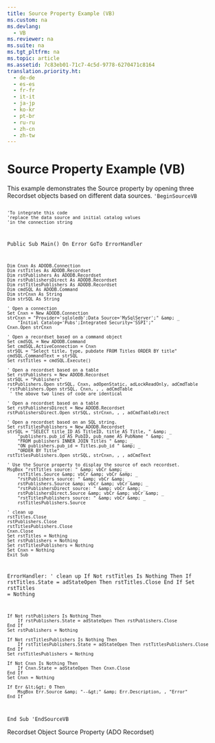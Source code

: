 ```yaml
---
title: Source Property Example (VB)
ms.custom: na
ms.devlang: 
  - VB
ms.reviewer: na
ms.suite: na
ms.tgt_pltfrm: na
ms.topic: article
ms.assetid: 7c83eb01-71c7-4c5d-9778-6270471c8164
translation.priority.ht: 
  - de-de
  - es-es
  - fr-fr
  - it-it
  - ja-jp
  - ko-kr
  - pt-br
  - ru-ru
  - zh-cn
  - zh-tw
---
```

# Source Property Example (VB)
<?xml version="1.0" encoding="utf-8"?>
<developerReferenceWithoutSyntaxDocument xmlns="http://ddue.schemas.microsoft.com/authoring/2003/5" xmlns:xlink="http://www.w3.org/1999/xlink" xmlns:xsi="http://www.w3.org/2001/XMLSchema-instance" xsi:schemaLocation="http://ddue.schemas.microsoft.com/authoring/2003/5 http://dduestorage.blob.core.windows.net/ddueschema/developer.xsd">
  <introduction>
    <para>This example demonstrates the <legacyLink xlink:href="a05ba2c9-2821-4343-8607-4de9b764ec91">Source</legacyLink> property by opening three <legacyLink xlink:href="ede1415f-c3df-4cc5-a05b-2576b2b84b60">Recordset</legacyLink> objects based on different data sources.</para>
    <code>'BeginSourceVB

    'To integrate this code
    'replace the data source and initial catalog values
    'in the connection string

Public Sub Main()
    On Error GoTo ErrorHandler

    Dim Cnxn As ADODB.Connection
    Dim rstTitles As ADODB.Recordset
    Dim rstPublishers As ADODB.Recordset
    Dim rstPublishersDirect As ADODB.Recordset
    Dim rstTitlesPublishers As ADODB.Recordset
    Dim cmdSQL As ADODB.Command
    Dim strCnxn As String
    Dim strSQL As String
    
    ' Open a connection
    Set Cnxn = New ADODB.Connection
    strCnxn = "Provider='sqloledb';Data Source='MySqlServer';" &amp; _
        "Initial Catalog='Pubs';Integrated Security='SSPI';"
    Cnxn.Open strCnxn
    
    ' Open a recordset based on a command object
    Set cmdSQL = New ADODB.Command
    Set cmdSQL.ActiveConnection = Cnxn
    strSQL = "Select title, type, pubdate FROM Titles ORDER BY title"
    cmdSQL.CommandText = strSQL
    Set rstTitles = cmdSQL.Execute()
    
    ' Open a recordset based on a table
    Set rstPublishers = New ADODB.Recordset
    strSQL = "Publishers"
    rstPublishers.Open strSQL, Cnxn, adOpenStatic, adLockReadOnly, adCmdTable
    'rstPublishers.Open strSQL, Cnxn, , , adCmdTable
     ' the above two lines of code are identical
    
    ' Open a recordset based on a table
    Set rstPublishersDirect = New ADODB.Recordset
    rstPublishersDirect.Open strSQL, strCnxn, , , adCmdTableDirect
    
    ' Open a recordset based on an SQL string.
    Set rstTitlesPublishers = New ADODB.Recordset
    strSQL = "SELECT title_ID AS TitleID, title AS Title, " &amp; _
        "publishers.pub_id AS PubID, pub_name AS PubName " &amp; _
        "FROM publishers INNER JOIN Titles " &amp; _
        "ON publishers.pub_id = Titles.pub_id " &amp; _
        "ORDER BY Title"
    rstTitlesPublishers.Open strSQL, strCnxn, , , adCmdText
    
    ' Use the Source property to display the source of each recordset.
    MsgBox "rstTitles source: " &amp; vbCr &amp; _
        rstTitles.Source &amp; vbCr &amp; vbCr &amp; _
        "rstPublishers source: " &amp; vbCr &amp; _
        rstPublishers.Source &amp; vbCr &amp; vbCr &amp; _
        "rstPublishersDirect source: " &amp; vbCr &amp; _
        rstPublishersDirect.Source &amp; vbCr &amp; vbCr &amp; _
        "rstTitlesPublishers source: " &amp; vbCr &amp; _
        rstTitlesPublishers.Source

    ' clean up
    rstTitles.Close
    rstPublishers.Close
    rstTitlesPublishers.Close
    Cnxn.Close
    Set rstTitles = Nothing
    Set rstPublishers = Nothing
    Set rstTitlesPublishers = Nothing
    Set Cnxn = Nothing
    Exit Sub
    
ErrorHandler:
    ' clean up
    If Not rstTitles Is Nothing Then
        If rstTitles.State = adStateOpen Then rstTitles.Close
    End If
    Set rstTitles = Nothing
    
    If Not rstPublishers Is Nothing Then
        If rstPublishers.State = adStateOpen Then rstPublishers.Close
    End If
    Set rstPublishers = Nothing
    
    If Not rstTitlesPublishers Is Nothing Then
        If rstTitlesPublishers.State = adStateOpen Then rstTitlesPublishers.Close
    End If
    Set rstTitlesPublishers = Nothing
    
    If Not Cnxn Is Nothing Then
        If Cnxn.State = adStateOpen Then Cnxn.Close
    End If
    Set Cnxn = Nothing
    
    If Err &lt;&gt; 0 Then
        MsgBox Err.Source &amp; "--&gt;" &amp; Err.Description, , "Error"
    End If
End Sub
'EndSourceVB</code>
  </introduction>
  <relatedTopics>
<link xlink:href="ede1415f-c3df-4cc5-a05b-2576b2b84b60">Recordset Object</link>
<link xlink:href="a05ba2c9-2821-4343-8607-4de9b764ec91">Source Property (ADO Recordset)</link>
</relatedTopics>
</developerReferenceWithoutSyntaxDocument>